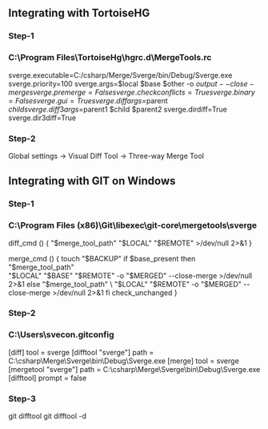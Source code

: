 ## Integrating with TortoiseHG


### Step-1
### C:\Program Files\TortoiseHg\hgrc.d\MergeTools.rc

sverge.executable=C:/csharp/Merge/Sverge/bin/Debug/Sverge.exe
sverge.priority=100
sverge.args=$local $base $other -o $output --close-merge
sverge.premerge=False
sverge.checkconflicts=True
sverge.binary=False
sverge.gui=True
sverge.diffargs=$parent $child
sverge.diff3args=$parent1 $child $parent2
sverge.dirdiff=True
sverge.dir3diff=True

### Step-2
Global settings -> Visual Diff Tool
                -> Three-way Merge Tool



## Integrating with GIT on Windows

### Step-1
### C:\Program Files (x86)\Git\libexec\git-core\mergetools\sverge

diff_cmd () {
   "$merge_tool_path" "$LOCAL" "$REMOTE" >/dev/null 2>&1
}

merge_cmd () {
   touch "$BACKUP"
   if $base_present
   then
      "$merge_tool_path" \
         "$LOCAL" "$BASE" "$REMOTE" -o "$MERGED" --close-merge >/dev/null 2>&1
   else
      "$merge_tool_path" \
         "$LOCAL" "$REMOTE" -o "$MERGED" --close-merge >/dev/null 2>&1
   fi
   check_unchanged
}

### Step-2
### C:\Users\svecon\.gitconfig

[diff]
   tool = sverge
[difftool "sverge"]
   path = C:\\csharp\\Merge\\Sverge\\bin\\Debug\\Sverge.exe
[merge]
   tool = sverge
[mergetool "sverge"]
   path = C:\\csharp\\Merge\\Sverge\\bin\\Debug\\Sverge.exe
[difftool]
   prompt = false

### Step-3
git difftool
git difftool -d